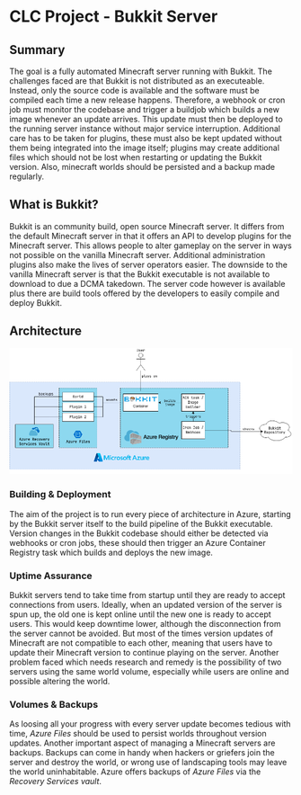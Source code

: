 # CLC Project - Bukkit Server
## Summary
The goal is a fully automated Minecraft server running with Bukkit. The challenges faced are that Bukkit is not distributed as an executeable. 
Instead, only the source code is available and the software must be compiled each time a new release happens. Therefore, a webhook or cron job must monitor the codebase and trigger a buildjob which builds a new image whenever an update arrives.
This update must then be deployed to the running server instance without major service interruption.
Additional care has to be taken for plugins, these must also be kept updated without them being integrated into the image itself; plugins may create additional files which should not be lost when restarting or updating the Bukkit version.
Also, minecraft worlds should be persisted and a backup made regularly.

## What is Bukkit?
Bukkit is an community build, open source Minecraft server. It differs from the default Minecraft server in that it offers an API to develop plugins for the Minecraft server.
This allows people to alter gameplay on the server in ways not possible on the vanilla Minecraft server.
Additional administration plugins also make the lives of server operators easier.
The downside to the vanilla Minecraft server is that the Bukkit executable is not available to download to due a DCMA takedown. The server code however is available plus there are build tools offered by the developers to easily compile and deploy Bukkit.

## Architecture
![Architecture](docs/img/architecture.png)
### Building & Deployment
The aim of the project is to run every piece of architecture in Azure, starting by the Bukkit server itself to the build pipeline of the Bukkit executable.
Version changes in the Bukkit codebase should either be detected via webhooks or cron jobs, these should then trigger an Azure Container Registry task which builds and deploys the new image.

### Uptime Assurance
Bukkit servers tend to take time from startup until they are ready to accept connections from users.
Ideally, when an updated version of the server is spun up, the old one is kept online until the new one is ready to accept users.
This would keep downtime lower, although the disconnection from the server cannot be avoided. But most of the times version updates of Minecraft are not compatible to each other, meaning that users have to update their Minecraft version to continue playing on the server.
Another problem faced which needs research and remedy is the possibility of two servers using the same world volume, especially while users are online and possible altering the world.

### Volumes & Backups
As loosing all your progress with every server update becomes tedious with time, _Azure Files_ should be used to persist worlds throughout version updates.
Another important aspect of managing a Minecraft servers are backups. Backups can come in handy when hackers or griefers join the server and destroy the world, or wrong use of landscaping tools may leave the world uninhabitable.
Azure offers backups of _Azure Files_ via the _Recovery Services vault_.
